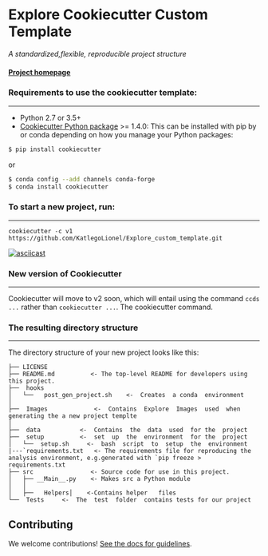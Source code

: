# Explore Cookiecutter Custom Template

_A  standardized,flexible, reproducible project structure_


#### [Project homepage](http://drivendata.github.io/cookiecutter-data-science/)


### Requirements to use the cookiecutter template:
-----------
 - Python 2.7 or 3.5+
 - [Cookiecutter Python package](http://cookiecutter.readthedocs.org/en/latest/installation.html) >= 1.4.0: This can be installed with pip by or conda depending on how you manage your Python packages:

``` bash
$ pip install cookiecutter
```

or

``` bash
$ conda config --add channels conda-forge
$ conda install cookiecutter
```


### To start a new project, run:
------------

    cookiecutter -c v1 https://github.com/KatlegoLionel/Explore_custom_template.git


[![asciicast](https://asciinema.org/a/244658.svg)](https://asciinema.org/a/244658)

### New version of Cookiecutter 
------------
Cookiecutter will move to v2 soon, which will entail using
the command `ccds ...` rather than `cookiecutter ...`. The cookiecutter command.


### The resulting directory structure
------------

The directory structure of your new project looks like this: 

```
├── LICENSE
├── README.md          <- The top-level README for developers using this project.
├──  hooks
│   └──   post_gen_project.sh    <-  Creates  a conda  environment
│
├──  Images             <-  Contains  Explore  Images  used  when  generating the a new project templte
│
├──  data           <-  Contains  the  data  used  for the  project
├──  setup          <-  set  up  the  environment  for the  project
│   └──  setup.sh     <-  bash  script  to  setup  the  environment
|---`requirements.txt   <- The requirements file for reproducing the analysis environment, e.g.generated with `pip freeze > requirements.txt
├── src                <- Source code for use in this project.
│   ├── __Main__.py    <- Makes src a Python module
│   │
│   ├──   Helpers│    <-Contains helper   files
└──  Tests     <-  The  test  folder  contains tests for our project
```

## Contributing

We welcome contributions! [See the docs for guidelines](https://drivendata.github.io/cookiecutter-data-science/#contributing).
